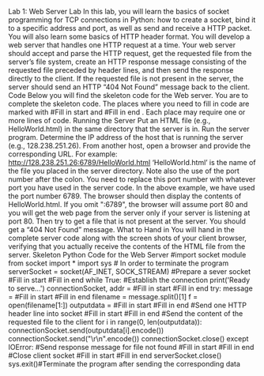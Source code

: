 Lab 1: Web Server Lab
In this lab, you will learn the basics of socket programming for TCP connections in Python: how to create
a socket, bind it to a specific address and port, as well as send and receive a HTTP packet. You will also
learn some basics of HTTP header format.
You will develop a web server that handles one HTTP request at a time. Your web server should accept
and parse the HTTP request, get the requested file from the server’s file system, create an HTTP response
message consisting of the requested file preceded by header lines, and then send the response directly to
the client. If the requested file is not present in the server, the server should send an HTTP “404 Not
Found” message back to the client.
Code
Below you will find the skeleton code for the Web server. You are to complete the skeleton code. The
places where you need to fill in code are marked with #Fill in start and #Fill in end . Each place
may require one or more lines of code.
Running the Server
Put an HTML file (e.g., HelloWorld.html) in the same directory that the server is in. Run the server
program. Determine the IP address of the host that is running the server (e.g., 128.238.251.26). From
another host, open a browser and provide the corresponding URL. For example:
http://128.238.251.26:6789/HelloWorld.html
‘HelloWorld.html’ is the name of the file you placed in the server directory. Note also the use of the port
number after the colon. You need to replace this port number with whatever port you have used in the
server code. In the above example, we have used the port number 6789. The browser should then display
the contents of HelloWorld.html. If you omit ":6789", the browser will assume port 80 and you will get
the web page from the server only if your server is listening at port 80.
Then try to get a file that is not present at the server. You should get a “404 Not Found” message.
What to Hand in
You will hand in the complete server code along with the screen shots of your client browser, verifying
that you actually receive the contents of the HTML file from the server.
Skeleton Python Code for the Web Server
#import socket module
from socket import *
import sys # In order to terminate the program
serverSocket = socket(AF_INET, SOCK_STREAM)
#Prepare a sever socket
#Fill in start
#Fill in end
while True:
#Establish the connection
print('Ready to serve...')
connectionSocket, addr = #Fill in start #Fill in end
try:
message = #Fill in start #Fill in end
filename = message.split()[1]
f = open(filename[1:])
outputdata = #Fill in start #Fill in end
#Send one HTTP header line into socket
#Fill in start
#Fill in end
#Send the content of the requested file to the client
for i in range(0, len(outputdata)):
connectionSocket.send(outputdata[i].encode())
connectionSocket.send("\r\n".encode())
connectionSocket.close()
except IOError:
#Send response message for file not found
#Fill in start
#Fill in end
#Close client socket
#Fill in start
#Fill in end
serverSocket.close()
sys.exit()#Terminate the program after sending the corresponding data

